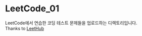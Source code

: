 # LeetCode_01
LeetCode에서 연습한 코딩 테스트 문제들을 업로드하는 디렉토리입니다.  
Thanks to [LeetHub](https://github.com/QasimWani/LeetHub)
